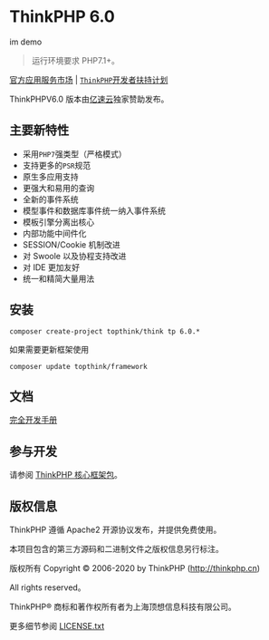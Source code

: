 # ThinkPHP 6.0

im demo

> 运行环境要求 PHP7.1+。

[官方应用服务市场](https://www.thinkphp.cn/service) | [`ThinkPHP`开发者扶持计划](https://sites.thinkphp.cn/1782366)

ThinkPHPV6.0 版本由[亿速云](https://www.yisu.com/)独家赞助发布。

## 主要新特性

- 采用`PHP7`强类型（严格模式）
- 支持更多的`PSR`规范
- 原生多应用支持
- 更强大和易用的查询
- 全新的事件系统
- 模型事件和数据库事件统一纳入事件系统
- 模板引擎分离出核心
- 内部功能中间件化
- SESSION/Cookie 机制改进
- 对 Swoole 以及协程支持改进
- 对 IDE 更加友好
- 统一和精简大量用法

## 安装

```
composer create-project topthink/think tp 6.0.*
```

如果需要更新框架使用

```
composer update topthink/framework
```

## 文档

[完全开发手册](https://www.kancloud.cn/manual/thinkphp6_0/content)

## 参与开发

请参阅 [ThinkPHP 核心框架包](https://github.com/top-think/framework)。

## 版权信息

ThinkPHP 遵循 Apache2 开源协议发布，并提供免费使用。

本项目包含的第三方源码和二进制文件之版权信息另行标注。

版权所有 Copyright © 2006-2020 by ThinkPHP (http://thinkphp.cn)

All rights reserved。

ThinkPHP® 商标和著作权所有者为上海顶想信息科技有限公司。

更多细节参阅 [LICENSE.txt](LICENSE.txt)
